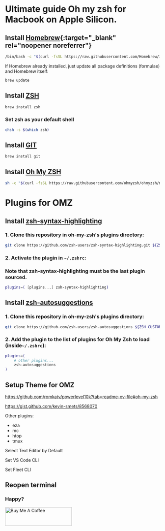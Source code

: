 # Ultimate guide Oh my zsh for Macbook on Apple Silicon.

## Install [Homebrew](https://github.com/robbyrussell/oh-my-zsh){:target="_blank" rel="noopener noreferrer"}

```bash
/bin/bash -c "$(curl -fsSL https://raw.githubusercontent.com/Homebrew/install/HEAD/install.sh)"
```
If Homebrew already installed, just update all package definitions (formulae) and Homebrew itself:
```bash
brew update
```

## Install [ZSH](https://www.zsh.org/)
```bash
brew install zsh
```

### Set zsh as your default shell
```bash
chsh -s $(which zsh)
```

## Install [GIT](https://git-scm.com/)
```zsh
brew install git
```

##  Install [Oh My ZSH](https://ohmyz.sh/)
```zsh
sh -c "$(curl -fsSL https://raw.githubusercontent.com/ohmyzsh/ohmyzsh/master/tools/install.sh)"
```

# Plugins for OMZ

## Install [zsh-syntax-highlighting](https://github.com/zsh-users/zsh-syntax-highlighting/)
### 1. Clone this repository in oh-my-zsh's plugins directory:

```zsh
git clone https://github.com/zsh-users/zsh-syntax-highlighting.git ${ZSH_CUSTOM:-~/.oh-my-zsh/custom}/plugins/zsh-syntax-highlighting
```

### 2. Activate the plugin in `~/.zshrc`:
### Note that zsh-syntax-highlighting must be the last plugin sourced.

```zsh
plugins=( [plugins...] zsh-syntax-highlighting)
```

## Install [zsh-autosuggestions](https://github.com/zsh-users/zsh-autosuggestions/)
### 1. Clone this repository in oh-my-zsh's plugins directory:

```zsh
git clone https://github.com/zsh-users/zsh-autosuggestions ${ZSH_CUSTOM:-~/.oh-my-zsh/custom}/plugins/zsh-autosuggestions
```

### 2. Add the plugin to the list of plugins for Oh My Zsh to load (inside`~/.zshrc`):

```zsh
plugins=(
    # other plugins...
    zsh-autosuggestions
)
```

## Setup Theme for OMZ
https://github.com/romkatv/powerlevel10k?tab=readme-ov-file#oh-my-zsh

https://gist.github.com/kevin-smets/8568070

Other plugins:
 - eza
 - mc
 - htop
 - tmux

Select Text Editor by Default

Set VS Code CLI

Set Fleet CLI


## Reopen terminal


### Happy?
<a href="https://www.buymeacoffee.com/slimdroid" target="_blank"><img src="https://cdn.buymeacoffee.com/buttons/v2/default-yellow.png" alt="Buy Me A Coffee" style="height: 60px !important;width: 217px !important;" ></a>
